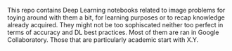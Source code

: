 This repo contains Deep Learning notebooks related to image problems for toying around with them a bit, for learning purposes or to recap knowledge already acquired. They might not be too sophiscated neither too perfect in terms of accuracy and DL best practices. Most of them are ran in Google Collaboratory.
Those that are particularly academic start with X.Y.
